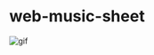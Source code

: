 # web-music-sheet
![gif](https://user-images.githubusercontent.com/8127716/194041131-099ce345-1467-4a14-b8af-1e442615a475.gif)
